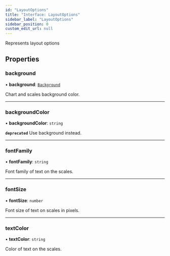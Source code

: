 ```yaml
---
id: "LayoutOptions"
title: "Interface: LayoutOptions"
sidebar_label: "LayoutOptions"
sidebar_position: 0
custom_edit_url: null
---
```


Represents layout options

## Properties

### background

• **background**: [`Background`](../#background)

Chart and scales background color.

___

### backgroundColor

• **backgroundColor**: `string`

**`deprecated`** Use background instead.

___

### fontFamily

• **fontFamily**: `string`

Font family of text on the scales.

___

### fontSize

• **fontSize**: `number`

Font size of text on scales in pixels.

___

### textColor

• **textColor**: `string`

Color of text on the scales.
